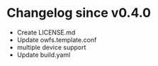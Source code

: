 # Changelog since v0.4.0
- Create LICENSE.md 
- Update owfs.template.conf 
- multiple device support 
- Update build.yaml 
